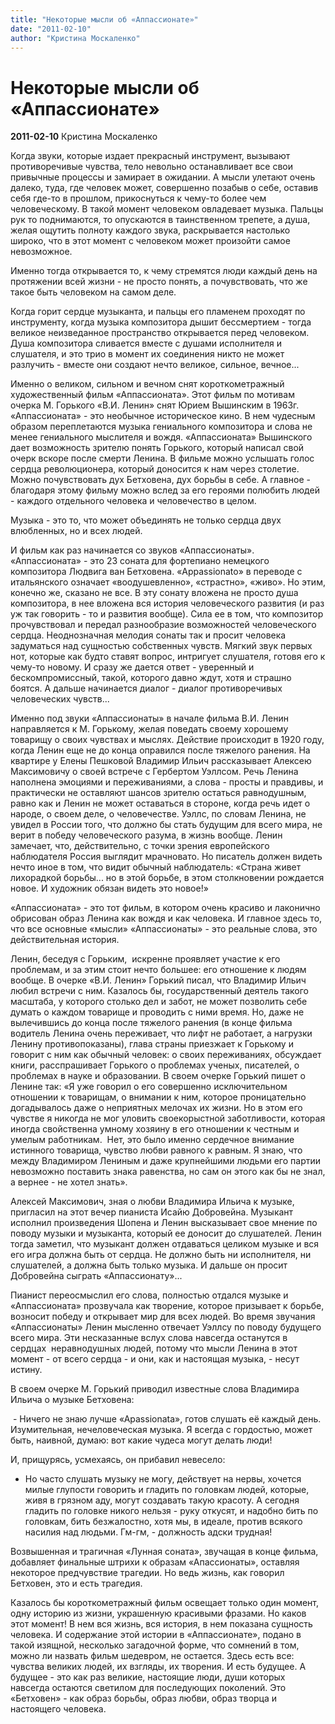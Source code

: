 ```yaml
---
title: "Некоторые мысли об «Аппассионате»"
date: "2011-02-10"
author: "Кристина Москаленко"
---
```


# Некоторые мысли об «Аппассионате»

**2011-02-10** Кристина Москаленко

Когда звуки, которые издает прекрасный инструмент, вызывают противоречивые чувства, тело невольно останавливает все свои привычные процессы и замирает в ожидании. А мысли улетают очень далеко, туда, где человек может, совершенно позабыв о себе, оставив себя где-то в прошлом, прикоснуться к чему-то более чем человеческому. В такой момент человеком овладевает музыка. Пальцы рук то поднимаются, то опускаются в таинственном трепете, а душа, желая ощутить полноту каждого звука, раскрывается настолько широко, что в этот момент с человеком может произойти самое невозможное.

Именно тогда открывается то, к чему стремятся люди каждый день на протяжении всей жизни - не просто понять, а почувствовать, что же такое быть человеком на самом деле.

Когда горит сердце музыканта, и пальцы его пламенем проходят по инструменту, когда музыка композитора дышит бессмертием - тогда великое неизведанное пространство открывается перед человеком. Душа композитора сливается вместе с душами исполнителя и слушателя, и это трио в момент их соединения никто не может разлучить - вместе они создают нечто великое, сильное, вечное...

Именно о великом, сильном и вечном снят короткометражный художественный фильм «Аппассионата». Этот фильм по мотивам очерка М. Горького «В.И. Ленин» снят Юрием Вышинским в 1963г. «Аппассионата» - это необычное историческое кино. В нем чудесным образом переплетаются музыка гениального композитора и слова не менее гениального мыслителя и вождя. «Аппассионата» Вышинского дает возможность зрителю понять Горького, который написал свой очерк вскоре после смерти Ленина. В фильме можно услышать голос сердца революционера, который доносится к нам через столетие. Можно почувствовать дух Бетховена, дух борьбы в себе. А главное - благодаря этому фильму можно вслед за его героями полюбить людей - каждого отдельного человека и человечество в целом.

Музыка - это то, что может объединять не только сердца двух влюбленных, но и всех людей.

И фильм как раз начинается со звуков «Аппассионаты». «Аппассионата» - это 23 соната для фортепиано немецкого композитора Людвига ван Бетховена. «Appassionato» в переводе с итальянского означает «воодушевленно», «страстно», «живо». Но этим, конечно же, сказано не все. В эту сонату вложена не просто душа композитора, в нее вложена вся история человеческого развития (и раз уж так говорить - то и развития вообще). Сила ее в том, что композитор прочувствовал и передал разнообразие возможностей человеческого сердца. Неоднозначная мелодия сонаты так и просит человека задуматься над сущностью собственных чувств. Мягкий звук первых нот, которые как будто ставят вопрос, интригует слушателя, готовя его к чему-то новому. И сразу же дается ответ - уверенный и бескомпромиссный, такой, которого давно ждут, хотя и страшно боятся. А дальше начинается диалог - диалог противоречивых человеческих чувств...

Именно под звуки «Аппассионаты» в начале фильма В.И. Ленин направляется к М. Горькому, желая поведать своему хорошему товарищу о своих чувствах и мыслях. Действие происходит в 1920 году, когда Ленин еще не до конца оправился после тяжелого ранения. На квартире у Елены Пешковой Владимир Ильич рассказывает Алексею Максимовичу о своей встрече с Гербертом Уэллсом. Речь Ленина наполнена эмоциями и переживаниями, а слова - просты и правдивы, и практически не оставляют шансов зрителю остаться равнодушным, равно как и Ленин не может оставаться в стороне, когда речь идет о народе, о своем деле, о человечестве. Уэллс, по словам Ленина, не увидел в России того, что должно бы стать будущим для всего мира, не верит в победу человеческого разума, в жизнь вообще. Ленин замечает, что, действительно, с точки зрения европейского наблюдателя Россия выглядит мрачновато. Но писатель должен видеть нечто иное в том, что видит обычный наблюдатель: «Страна живет лихорадкой борьбы... но в этой борьбе, в этом столкновении рождается новое. И художник обязан видеть это новое!»

«Аппассионата» - это тот фильм, в котором очень красиво и лаконично обрисован образ Ленина как вождя и как человека. И главное здесь то, что все основные «мысли» «Аппассионаты» - это реальные слова, это действительная история.

Ленин, беседуя с Горьким,  искренне проявляет участие к его проблемам, и за этим стоит нечто большее: его отношение к людям вообще. В очерке «В.И. Ленин» Горький писал, что Владимир Ильич любил встречи с ним. Казалось бы, государственный деятель такого масштаба, у которого столько дел и забот, не может позволить себе думать о каждом товарище и проводить с ними время. Но, даже не вылечившись до конца после тяжелого ранения (в конце фильма водитель Ленина очень переживает, что лифт не работает, а нагрузки Ленину противопоказаны), глава страны приезжает к Горькому и говорит с ним как обычный человек: о своих переживаниях, обсуждает книги, расспрашивает Горького о проблемах ученых, писателей, о проблемах в науке и образовании. В своем очерке Горький пишет о Ленине так: «Я уже говорил о его совершенно исключительном отношении к товарищам, о внимании к ним, которое проницательно догадывалось даже о неприятных мелочах их жизни. Но в этом его чувстве я никогда не мог уловить своекорыстной заботливости, которая иногда свойственна умному хозяину в его отношении к честным и умелым работникам.  Нет, это было именно сердечное внимание истинного товарища, чувство любви равного к равным. Я знаю, что между Владимиром Лениным и даже крупнейшими людьми его партии невозможно поставить знака равенства, но сам он этого как бы не знал, а вернее - не хотел знать».

Алексей Максимович, зная о любви Владимира Ильича к музыке, пригласил на этот вечер пианиста Исайю Добровейна. Музыкант исполнил произведения Шопена и Ленин высказывает свое мнение по поводу музыки и музыканта, который ее доносит до слушателей. Ленин тогда заметил, что музыкант должен отдаваться целиком музыке и вся его игра должна быть от сердца. Не должно быть ни исполнителя, ни слушателей, а должна быть только музыка. И дальше он просит Добровейна сыграть «Аппассионату»...

Пианист переосмыслил его слова, полностью отдался музыке и «Аппассионата» прозвучала как творение, которое призывает к борьбе, возносит победу и открывает мир для всех людей. Во время звучания «Аппассионаты» Ленин мысленно отвечает Уэллсу по поводу будущего всего мира. Эти несказанные вслух слова навсегда останутся в сердцах  неравнодушных людей, потому что мысли Ленина в этот момент - от всего сердца - и они, как и настоящая музыка, - несут истину.

В своем очерке М. Горький приводил известные слова Владимира Ильича о музыке Бетховена:

 - Ничего не знаю лучше «Араssionаtа», готов слушать её каждый день. Изумительная, нечеловеческая музыка. Я всегда с гордостью, может быть, наивной, думаю: вот какие чудеса могут делать люди!

И, прищурясь, усмехаясь, он прибавил невесело:

- Но часто слушать музыку не могу, действует на нервы, хочется милые глупости говорить и гладить по головкам людей, которые, живя в грязном аду, могут создавать такую красоту. А сегодня гладить по головке никого нельзя - руку откусят, и надобно бить по головкам, бить безжалостно, хотя мы, в идеале, против всякого насилия над людьми. Гм-гм, - должность адски трудная!

Возвышенная и трагичная «Лунная соната», звучащая в конце фильма, добавляет финальные штрихи к образам «Апассионаты», оставляя некоторое предчувствие трагедии. Но ведь жизнь, как говорил Бетховен, это и есть трагедия.

Казалось бы короткометражный фильм освещает только один момент, одну историю из жизни, украшенную красивыми фразами. Но каков этот момент! В нем вся жизнь, вся история, в нем показана сущность человека. И содержание этой истории в «Аппассионате», подано в такой изящной, несколько загадочной форме, что сомнений в том, можно ли назвать фильм шедевром, не остается. Здесь есть все: чувства великих людей, их взгляды, их творения. И есть будущее. А будущее - это как раз великие, настоящие люди, души которых навсегда остаются светилом для последующих поколений. Это «Бетховен» - как образ борьбы, образ любви, образ творца и настоящего человека.
